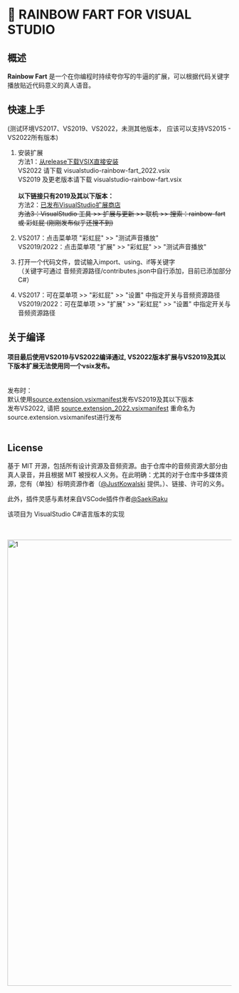# 🌈 RAINBOW FART FOR VISUAL STUDIO
 
 
 ## 概述

**Rainbow Fart** 是一个在你编程时持续夸你写的牛逼的扩展，可以根据代码关键字播放贴近代码意义的真人语音。

## 快速上手


(测试环境VS2017、VS2019、VS2022，未测其他版本， 应该可以支持VS2015 - VS2022所有版本)

1. 安装扩展<br />
  方法1：[从release下载VSIX直接安装](https://github.com/gameguo/visualstudio-rainbow-fart/releases/tag/v2.1)<br />
  VS2022 请下载 visualstudio-rainbow-fart_2022.vsix<br />
  VS2019 及更老版本请下载 visualstudio-rainbow-fart.vsix<br /><br />
  **以下链接只有2019及其以下版本：**<br />
  方法2：[已发布VisualStudio扩展商店](https://marketplace.visualstudio.com/items?itemName=gameguo.rainbow-fart)<br />
  ~~方法3：VisualStudio 工具 >> 扩展与更新 >> 联机 >> 搜索：rainbow-fart  或  彩虹屁  (刚刚发布似乎还搜不到)~~

2. VS2017：点击菜单项 "彩虹屁" >> "测试声音播放"<br />
   VS2019/2022：点击菜单项 "扩展" >> "彩虹屁" >> "测试声音播放"

3. 打开一个代码文件，尝试输入import、using、if等关键字<br />
（关键字可通过 音频资源路径/contributes.json中自行添加，目前已添加部分C#）

4. VS2017：可在菜单项 >> "彩虹屁" >> "设置" 中指定开关与音频资源路径<br />
   VS2019/2022：可在菜单项 >> "扩展" >> "彩虹屁" >> "设置" 中指定开关与音频资源路径

## 关于编译

#### 项目最后使用VS2019与VS2022编译通过, VS2022版本扩展与VS2019及其以下版本扩展无法使用同一个vsix发布。<br /> <br />
发布时：<br />
默认使用[source.extension.vsixmanifest](https://github.com/gameguo/visualstudio-rainbow-fart/blob/main/visualstudio-rainbow-fart/source.extension.vsixmanifest)发布VS2019及其以下版本  <br />
发布VS2022, 请把 [source.extension_2022.vsixmanifest](https://github.com/gameguo/visualstudio-rainbow-fart/blob/main/visualstudio-rainbow-fart/source.extension_2022.vsixmanifest) 重命名为source.extension.vsixmanifest进行发布 <br />
 <br />

## License
基于 MIT 开源，包括所有设计资源及音频资源。由于仓库中的音频资源大部分由真人录音，并且根据 MIT 被授权人义务。在此明确：尤其的对于仓库中多媒体资源，您有（单独）标明资源作者（[@JustKowalski](https://github.com/JustKowalski) 提供。）、链接、许可的义务。

此外，插件灵感与素材来自VSCode插件作者[@SaekiRaku](https://github.com/SaekiRaku/vscode-rainbow-fart)

该项目为 VisualStudio C#语言版本的实现

<br /> <br />
<img src="https://github.com/gameguo/visualstudio-rainbow-fart/blob/main/document/vs2019.png?raw=true" alt="1" width="1000" />

